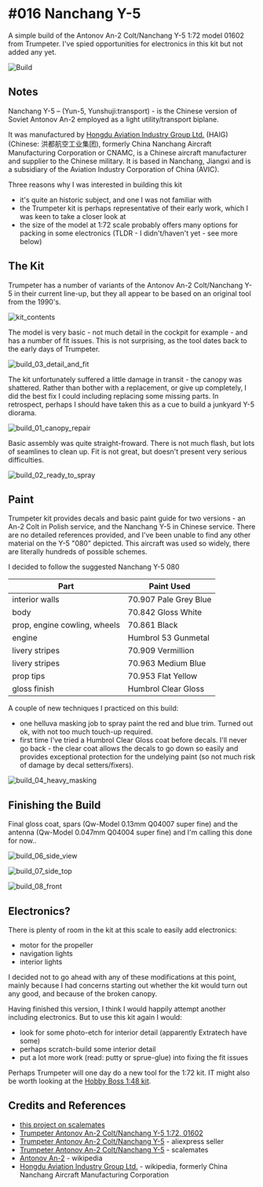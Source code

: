 # #016 Nanchang Y-5

A simple build of the Antonov An-2 Colt/Nanchang Y-5 1:72  model 01602 from Trumpeter. I've spied opportunities for electronics in this kit but not added any yet.

![Build](./assets/NanChangY5_build.jpg?raw=true)

## Notes

Nanchang Y-5 – (Yun-5, Yunshuji:transport) - is the Chinese version of Soviet Antonov An-2 employed as a light utility/transport biplane.

It was manufactured by [Hongdu Aviation Industry Group Ltd.](https://en.wikipedia.org/wiki/Hongdu) (HAIG) (Chinese: 洪都航空工业集团), formerly China Nanchang Aircraft Manufacturing Corporation or CNAMC, is a Chinese aircraft manufacturer and supplier to the Chinese military. It is based in Nanchang, Jiangxi and is a subsidiary of the Aviation Industry Corporation of China (AVIC).

Three reasons why I was interested in building this kit

* it's quite an historic subject, and one I was not familiar with
* the Trumpeter kit is perhaps representative of their early work, which I was keen to take a closer look at
* the size of the model at 1:72 scale probably offers many options for packing in some electronics (TLDR - I didn't/haven't yet - see more below)

## The Kit

Trumpeter has a number of variants of the Antonov An-2 Colt/Nanchang Y-5 in their current line-up,
but they all appear to be based on an original tool from the 1990's.

![kit_contents](./assets/kit_contents.jpg?raw=true)

The model is very basic - not much detail in the cockpit for example - and has a number of fit issues.
This is not surprising, as the tool dates back to the early days of Trumpeter.

![build_03_detail_and_fit](./assets/build_03_detail_and_fit.jpg?raw=true)

The kit unfortunately suffered a little damage in transit - the canopy was shattered.
Rather than bother with a replacement, or give up completely, I did the best fix I could including replacing some missing parts.
In retrospect, perhaps I should have taken this as a cue to build a junkyard Y-5 diorama.

![build_01_canopy_repair](./assets/build_01_canopy_repair.jpg?raw=true)

Basic assembly was quite straight-froward. There is not much flash, but lots of seamlines to clean up.
Fit is not great, but doesn't present very serious difficulties.

![build_02_ready_to_spray](./assets/build_02_ready_to_spray.jpg?raw=true)

## Paint

Trumpeter kit provides decals and basic paint guide for two versions - an An-2 Colt in Polish service, and the Nanchang Y-5 in Chinese service.
There are no detailed references provided, and I've been unable to find any other material on the Y-5 "080" depicted.
This aircraft was used so widely, there are literally hundreds of possible schemes.

I decided to follow the suggested Nanchang Y-5 080

| Part                         | Paint Used |
|------------------------------|------|
| interior walls               | 70.907 Pale Grey Blue |
| body                         | 70.842 Gloss White |
| prop, engine cowling, wheels | 70.861 Black |
| engine                       | Humbrol 53 Gunmetal |
| livery stripes               | 70.909 Vermillion |
| livery stripes               | 70.963 Medium Blue |
| prop tips                    | 70.953 Flat Yellow |
| gloss finish                 | Humbrol Clear Gloss |

A couple of new techniques I practiced on this build:

* one helluva masking job to spray paint the red and blue trim. Turned out ok, with not too much touch-up required.
* first time I've tried a Humbrol Clear Gloss coat before decals. I'll never go back - the clear coat allows the decals to go down so easily and provides exceptional protection for the undelying paint (so not much risk of damage by decal setters/fixers).

![build_04_heavy_masking](./assets/build_04_heavy_masking.jpg?raw=true)

## Finishing the Build

Final gloss coat, spars (Qw-Model 0.13mm Q04007 super fine) and the antenna (Qw-Model 0.047mm Q04004 super fine) and I'm calling this done for now..

![build_06_side_view](./assets/build_06_side_view.jpg?raw=true)

![build_07_side_top](./assets/build_07_side_top.jpg?raw=true)

![build_08_front](./assets/build_08_front.jpg?raw=true)

## Electronics?

There is plenty of room in the kit at this scale to easily add electronics:

* motor for the propeller
* navigation lights
* interior lights

I decided not to go ahead with any of these modifications at this point, mainly because I had concerns starting out whether the kit would turn out any good, and because of the broken canopy.

Having finished this version, I think I would happily attempt another including electronics. But to use this kit again I would:

* look for some photo-etch for interior detail (apparently Extratech have some)
* perhaps scratch-build some interior detail
* put a lot more work (read: putty or sprue-glue) into fixing the fit issues

Perhaps Trumpeter will one day do a new tool for the 1:72 kit. IT might also be worth looking at the
[Hobby Boss 1:48 kit](https://www.scalemates.com/kits/hobbyboss-81705-antonov-an-2-an-2cx-colt--101399).

## Credits and References

* [this project on scalemates](https://www.scalemates.com/profiles/mate.php?id=74137&p=projects&project=96498)
* [Trumpeter Antonov An-2 Colt/Nanchang Y-5 1:72, 01602](http://www.trumpeter-china.com/index.php?g=home&m=product&a=show&id=2333&l=en)
* [Trumpeter Antonov An-2 Colt/Nanchang Y-5](https://www.aliexpress.com/item/32972860834.html) - aliexpress seller
* [Trumpeter Antonov An-2 Colt/Nanchang Y-5](https://www.scalemates.com/kits/trumpeter-01602-antonov-an-2-colt-nanchang-y-5--102676) - scalemates
* [Antonov An-2](https://en.wikipedia.org/wiki/Antonov_An-2) - wikipedia
* [Hongdu Aviation Industry Group Ltd.](https://en.wikipedia.org/wiki/Hongdu) - wikipedia, formerly China Nanchang Aircraft Manufacturing Corporation
